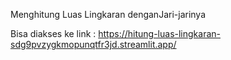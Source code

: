 Menghitung Luas Lingkaran denganJari-jarinya

Bisa diakses ke link :
https://hitung-luas-lingkaran-sdg9pvzygkmopunqtfr3jd.streamlit.app/
